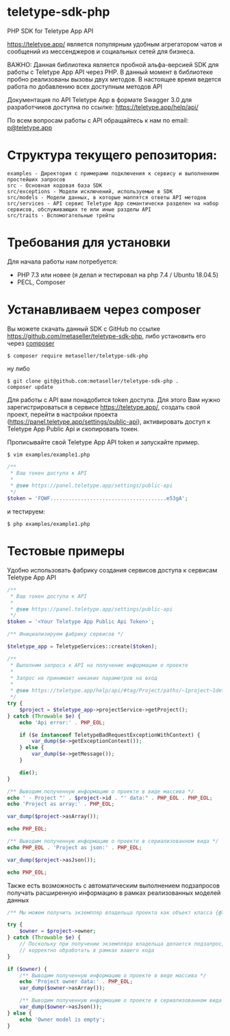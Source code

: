 # teletype-sdk-php
PHP SDK for Teletype App API

https://teletype.app/ является популярным удобным агрегатором чатов и сообщений из мессенджеров и социальных сетей для бизнеса.

ВАЖНО: Данная библиотека является пробной альфа-версией SDK для работы с Teletype App API через PHP. В данный момент 
в библиотеке пробно реализованы вызовы двух методов. В настоящее время ведется работа по добавлению всех доступным методов API 

Документация по API Teletype App в формате Swagger 3.0 для разработчиков доступна по ссылке: https://teletype.app/help/api/

По всем вопросам работы с API обращайтесь к нам по email: [p@teletype.app](mailto:p@teletype.app)

# Структура текущего репозитория:

```
examples - Директория с примерами подключения к сервису и выполнением простейших запросов
src - Основная кодовая база SDK
src/exceptions - Модели исключений, используемые в SDK
src/models - Модели данных, в которые маппятся ответы API методов
src/services - API сервис Teletype App семантически разделен на набор сервисов, обслуживающих те или иные разделы API
src/traits - Вспомогательные трейты 
```

# Требования для установки

Для начала работы нам потребуется:
* PHP 7.3 или новее (я делал и тестировал на php 7.4 / Ubuntu 18.04.5)
* PECL, Composer

# Устанавливаем через composer

Вы можете скачать данный SDK с GitHub по ссылке https://github.com/metaseller/teletype-sdk-php, 
либо установить его через [composer](http://getcomposer.org/download/)

```
$ composer require metaseller/teletype-sdk-php 
```
ну либо
```
$ git clone git@github.com:metaseller/teletype-sdk-php .
composer update
```

Для работы с API вам понадобится token доступа. Для этого Вам нужно зарегистрироваться в сервисе https://teletype.app/, 
создать свой проект, перейти в настройки проекта (https://panel.teletype.app/settings/public-api), активировать доступ 
к Teletype App Public Api и скопировать токен. 

Прописывайте свой Teletype App API token и запускайте пример. 
```
$ vim examples/example1.php
```

```php
/**
 * Ваш токен доступа к API
 *
 * @see https://panel.teletype.app/settings/public-api
 */
$token = 'FQWF......................................e53gA';
```

и тестируем:
```
$ php examples/example1.php
```

# Тестовые примеры

Удобно использовать фабрику создания сервисов доступа к сервисам Teletype App API

```php
/**
 * Ваш токен доступа к API
 *
 * @see https://panel.teletype.app/settings/public-api
 */
$token = '<Your Teletype App Public Api Token>';

/** Инициализируем фабрику сервисов */

$teletype_app = TeletypeServices::create($token);

/**
 * Выполним запроса к API на получение информации о проекте
 *
 * Запрос не принимает никаких параметров на вход
 *
 * @see https://teletype.app/help/api/#tag/Project/paths/~1project~1details/get
 */
try {
    $project = $teletype_app->projectService->getProject();
} catch (Throwable $e) {
    echo 'Api error:' . PHP_EOL;

    if ($e instanceof TeletypeBadRequestExceptionWithContext) {
        var_dump($e->getExceptionContext());
    } else {
        var_dump($e->getMessage());
    }

    die();
}

/** Выводим полученную информацию о проекте в виде массива */
echo ' - Project "' . $project->id . "' data:" . PHP_EOL . PHP_EOL;
echo 'Project as array:' . PHP_EOL;

var_dump($project->asArray());

echo PHP_EOL;

/** Выводим полученную информацию о проекте в сериализованном вида */
echo PHP_EOL . 'Project as json:' . PHP_EOL;

var_dump($project->asJson());

echo PHP_EOL;

```

Также есть возможность с автоматическим выполнением подзапросов получать расширенную информацию в рамках реализованных моделей данных

```php
/** Мы можем получить экземпляр владельца проекта как объект класса {@link TeletypeOperator} */

try {
    $owner = $project->owner;
} catch (Throwable $e) {
    // Поскольку при получении экземпляра владельца делается подзапрос, то возможно возникновение исключений, которые нужно 
    // корректно обработать в рамках вашего кода
}

if ($owner) {
    /** Выводим полученную информацию о проекте в виде массива */
    echo 'Project owner data:' . PHP_EOL;
    var_dump($owner->asArray());

    /** Выводим полученную информацию о проекте в сериализованном вида */
    var_dump($owner->asJson());
} else {
    echo 'Owner model is empty';
}
```
